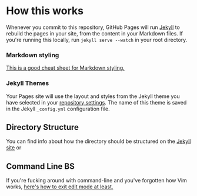 # How this works

Whenever you commit to this repository, GitHub Pages will run [Jekyll](https://jekyllrb.com/) to rebuild the pages in your site, from the content in your Markdown files.
If you're running this locally, run `jekyll serve --watch` in your root directory.

### Markdown styling

[This is a good cheat sheet for Markdown styling.](https://github.com/adam-p/markdown-here/wiki/Markdown-Cheatsheet)

### Jekyll Themes

Your Pages site will use the layout and styles from the Jekyll theme you have selected in your [repository settings](https://github.com/weisquared2/weiwei-design/settings/pages). The name of this theme is saved in the Jekyll `_config.yml` configuration file.

## Directory Structure

You can find info about how the directory should be structured on the [Jekyll site](http://jekyllrb.com/docs/structure/) or 

## Command Line BS

If you're fucking around with command-line and you've forgotten how Vim works, [here's how to exit edit mode at least.](https://www.cyberciti.biz/faq/linux-unix-vim-save-and-quit-command/)